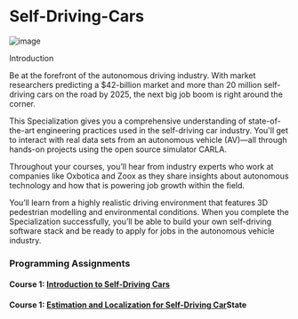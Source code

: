 # Self-Driving-Cars

![image](https://user-images.githubusercontent.com/45831222/188260578-11758ff0-d4d9-473e-85a4-6e38bcf4d751.png)

Introduction

Be at the forefront of the autonomous driving industry. With market researchers predicting a $42-billion market and more than 20 million self-driving cars on the road by 2025, the next big job boom is right around the corner.

This Specialization gives you a comprehensive understanding of state-of-the-art engineering practices used in the self-driving car industry. You'll get to interact with real data sets from an autonomous vehicle (AV)―all through hands-on projects using the open source simulator CARLA.

Throughout your courses, you’ll hear from industry experts who work at companies like Oxbotica and Zoox as they share insights about autonomous technology and how that is powering job growth within the field.

You’ll learn from a highly realistic driving environment that features 3D pedestrian modelling and environmental conditions. When you complete the Specialization successfully, you’ll be able to build your own self-driving software stack and be ready to apply for jobs in the autonomous vehicle industry.

### Programming Assignments

#### Course 1: [Introduction to Self-Driving Cars](https://github.com/dileepkanumuri/Self-Driving-Cars/tree/main/1.%20Introduction%20to%20Self-Driving%20Cars)
#### Course 1: [Estimation and Localization for Self-Driving Car](https://github.com/dileepkanumuri/Self-Driving-Cars/tree/main/1.%20Introduction%20to%20Self-Driving%20Cars)State 
  
